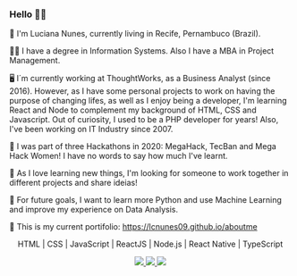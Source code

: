 ### Hello ✊🏼

🚀 I'm Luciana Nunes, currently living in Recife, Pernambuco (Brazil).

👩‍🎓 I have a degree in Information Systems. Also I have a MBA in Project Management.

🖥️ I´m currently working at ThoughtWorks, as a Business Analyst (since 2016). However, as I have some personal projects to work on having the purpose of changing lifes, as well as I enjoy being a developer, I'm learning React and Node to complement my background of HTML, CSS and Javascript. Out of curiosity, I used to be a PHP developer for years! Also, I've been working on IT Industry since 2007.

🏅 I was part of three Hackathons in 2020: MegaHack, TecBan and Mega Hack Women! I have no words to say how much I've learnt. 

👯 As I love learning new things, I'm looking for someone to work together in different projects and share ideias! 

🚄 For future goals, I want to learn more Python and use Machine Learning and improve my experience on Data Analysis.

🦄 This is my current portifolio: https://lcnunes09.github.io/aboutme



<p align="center">HTML | CSS | JavaScript | ReactJS | Node.js | React Native | TypeScript</p>


<p align="center">
  <a
    href="mailto:lcnunes09@gmail.com" 
    alt="Gmail"
    target="blank"
  >
    <img src="https://img.shields.io/badge/-Gmail-red?style=flat&logo=Gmaill&logoColor=white" />
    
  </a>
  <a
    href="https://www.linkedin.com/in/lucianan/" 
    alt="LinkedIn"
    target="blank"
  >
    <img src="https://img.shields.io/badge/-LinkedIn-blue?style=flat&logo=Linkedin&logoColor=white" />
  </a>
  <a
    href="https://github.com/lcnunes09"
    alt="GitHub"
    target="blank"
  >
    <img src="https://img.shields.io/badge/-GitHub-000000?style=flat&logo=Github&logoColor=white" />
  </a>
</p>


